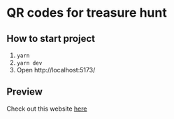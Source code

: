 # QR codes for treasure hunt

## How to start project
1. `yarn`
2. `yarn dev`
3. Open http://localhost:5173/

## Preview
Check out this website [here](https://gniauziai.netlify.app/)
